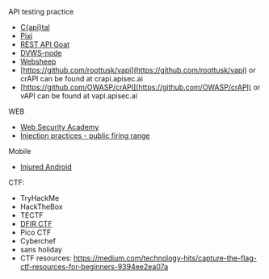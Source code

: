 API testing practice
- [C{api}tal](https://github.com/Checkmarx/capital)
- [Pixi](https://github.com/DevSlop/Pixi)
- [REST API Goat](https://github.com/optiv/rest-api-goat)
- [DVWS-node](https://github.com/snoopysecurity/dvws-node)
- [Websheep](https://github.com/marmicode/websheep)
- [https://github.com/roottusk/vapi](https://github.com/roottusk/vapi) or crAPI can be found at crapi.apisec.ai
- [https://github.com/OWASP/crAPI](https://github.com/OWASP/crAPI) or vAPI can be found at vapi.apisec.ai

WEB
- [Web Security Academy](https://portswigger.net/web-security)
- [Injection practices - public firing range](https://www.public-firing-range.appspot.com/)

Mobile
- [Injured Android](https://github.com/B3nac/InjuredAndroid)

CTF:
- TryHackMe
- HackTheBox
- TECTF
- [DFIR CTF](https://store.thedfirreport.com/products/dfir-labs-ctf)
- Pico CTF
- Cyberchef
- sans holiday
-  CTF resources: https://medium.com/technology-hits/capture-the-flag-ctf-resources-for-beginners-9394ee2ea07a